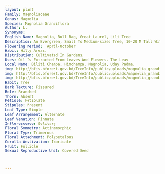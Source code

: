 ```yaml
---
layout: plant
Family: Magnoliaceae
Genus: Magnolia
Species: Magnolia Grandiflora
Author: L.
Synonyms: 
English Name: Magnolia, Bull Bag, Great Laurel, Lili Tree
Description: An Evergreen, Small To Medium-sized Tree, 10-20 M Tall With Smooth Grey Bark And Erect Branches. Leaves 12-25 Ã— 6-10 Cm, Simple, Alternate, Thick And Coriaceous, Oblong To Obovate, Shining Glossy Above, Rusty-brown Below, Leaf Buds Enclosed In Rusty, Pubescent Sheaths Which Dehisce On Unfolding Of Leaves. Flowers Solitary, Terminal On Branchlets, 15-25 Cm In Diameter. Sepals Large, Petaloid. Petals Obovate, Expanded With A Compact Cluster Of Purple Stamens At The Center, Glossy-white Changing To Cream, Sweetly Fragrant. Stamens Numerous, Free, 1.2-2.0 Cm Long, Anthers Adnate, Yellow, Introrse. Carpels Numerous, 1.5-3.0 Cm Long, 1-2 Ovuled. Fruits More Or Less Ovoid. Seeds 1.0-1.2 Cm Long, Bright Red, The Funicle Of The Seeds Lengthen By Uncoiling Of The Spiral Vessel.
Flowering Period:  April-October
Habit: Hilly Areas.
Distribution: Cultivated In Gardens.
Uses: Oil Is Extracted From Leaves And Flowers. The Leav
Local Name: Biliti Champa, Himchampa, Magnolia, Uday Padma, 
img: http://bfis.bforest.gov.bd/TreeInfo/public/uploads/magnolia_grandiflora.jpg
img: http://bfis.bforest.gov.bd/TreeInfo/public/uploads/magnolia_grandiflora1.jpg
img: http://bfis.bforest.gov.bd/TreeInfo/public/uploads/magnolia_grandiflora2.jpg
Habit: Tree
Bark Texture: Fissured
Bole: Branched
Thorn: Absent
Petiole: Petiolate
Stipules: Present
Leaf Type: Simple
Leaf Arrangement: Alternate
Leaf Venation: Pinnate
Inflorescence: Solitary
Floral Symmetry: Actinomorphic
Floral Type: Trimerous
Floral Attachment: Polypetalous
Corolla Aestivation: Imbricate
Fruit: Follicle
Sexual Reproductive Unit: Covered Seed



---
```


